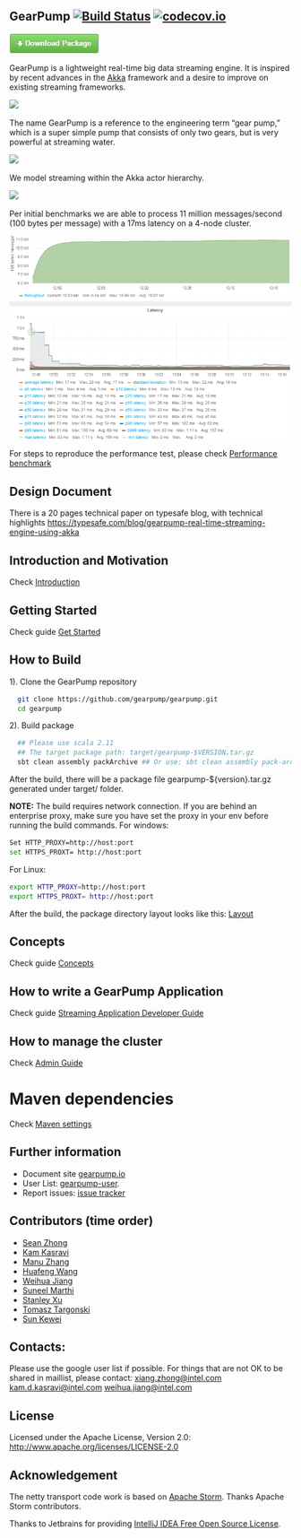 ## GearPump [![Build Status](https://travis-ci.org/gearpump/gearpump.svg?branch=master)](https://travis-ci.org/gearpump/gearpump?branch=master) [![codecov.io](https://codecov.io/github/gearpump/gearpump/coverage.svg?branch=master)](https://codecov.io/github/gearpump/gearpump?branch=master) 
 
[![download](https://raw.githubusercontent.com/clockfly/icons/master/gearpump-0.2-rc1.jpg)](https://github.com/gearpump/gearpump/releases)
 
GearPump is a lightweight real-time big data streaming engine. It is inspired by recent advances in the [Akka](https://github.com/akka/akka) framework and a desire to improve on existing streaming frameworks.

![](https://raw.githubusercontent.com/clockfly/gearpump/master/doc/logo/logo.png)

The	name	GearPump	is	a	reference to	the	engineering term “gear	pump,”	which	is	a	super simple
pump	that	consists of	only	two	gears,	but	is	very	powerful at	streaming water.

![](http://www.gearpump.io/site/img/dashboard.gif)

We model streaming within the Akka actor hierarchy.

![](https://raw.githubusercontent.com/gearpump/gearpump/master/doc/actor_hierarchy.png)

Per initial benchmarks we are able to process 11 million messages/second (100 bytes per message) with a 17ms latency on a 4-node cluster.

![](https://raw.githubusercontent.com/gearpump/gearpump/master/doc/dashboard.png)

For steps to reproduce the performance test, please check [Performance benchmark](http://www.gearpump.io/site/0.3/performance/)

## Design Document

There is a 20 pages technical paper on typesafe blog, with technical highlights https://typesafe.com/blog/gearpump-real-time-streaming-engine-using-akka

## Introduction and Motivation

Check [Introduction](http://www.gearpump.io/site/0.3/introduction/)

## Getting Started

Check guide [Get Started](http://www.gearpump.io/site/0.3/getstarted/)

## How to Build

1). Clone the GearPump repository

```bash
  git clone https://github.com/gearpump/gearpump.git
  cd gearpump
```

2). Build package

```bash
  ## Please use scala 2.11
  ## The target package path: target/gearpump-$VERSION.tar.gz
  sbt clean assembly packArchive ## Or use: sbt clean assembly pack-archive
```

  After the build, there will be a package file gearpump-${version}.tar.gz generated under target/ folder.
  
  **NOTE:**
The build requires network connection. If you are behind an enterprise proxy, make sure you have set the proxy in your env before running the build commands. 
For windows:

```bash
Set HTTP_PROXY=http://host:port
set HTTPS_PROXT= http://host:port
```

For Linux:

```bash
export HTTP_PROXY=http://host:port
export HTTPS_PROXT= http://host:port
```

After the build, the package directory layout looks like this: [Layout](http://www.gearpump.io/site/0.3/getstarted/#gearpump-package-structure)


## Concepts

Check guide [Concepts](http://www.gearpump.io/site/0.3/concepts/)

## How to write a GearPump Application

Check guide [Streaming Application Developer Guide](http://www.gearpump.io/site/0.3/how_to_write_a_streaming_application/)

## How to manage the cluster

Check [Admin Guide](http://www.gearpump.io/site/0.3/adminguide/)

# Maven dependencies

Check [Maven settings](http://www.gearpump.io/site/downloads/downloads/#maven)

## Further information

- Document site [gearpump.io](http://gearpump.io)
- User List: [gearpump-user](https://groups.google.com/forum/#!forum/gearpump-user).
- Report issues: [issue tracker](https://github.com/gearpump/gearpump/issues)

## Contributors (time order)

* [Sean Zhong](https://github.com/clockfly)
* [Kam Kasravi](https://github.com/kkasravi)
* [Manu Zhang](https://github.com/manuzhang)
* [Huafeng Wang](https://github.com/huafengw)
* [Weihua Jiang](https://github.com/whjiang)
* [Suneel Marthi](https://github.com/smarthi)
* [Stanley Xu](https://github.com/stanleyxu2005)
* [Tomasz Targonski](https://github.com/TomaszT)
* [Sun Kewei](https://github.com/skw1992)

## Contacts:

Please use the google user list if possible. For things that are not OK to be shared in maillist, please contact:
xiang.zhong@intel.com
kam.d.kasravi@intel.com
weihua.jiang@intel.com

## License

Licensed under the Apache License, Version 2.0: http://www.apache.org/licenses/LICENSE-2.0

## Acknowledgement

The netty transport code work is based on [Apache Storm](http://storm.apache.org). Thanks Apache Storm contributors.

Thanks to Jetbrains for providing [IntelliJ IDEA Free Open Source License](https://www.jetbrains.com/buy/opensource/?product=idea).



